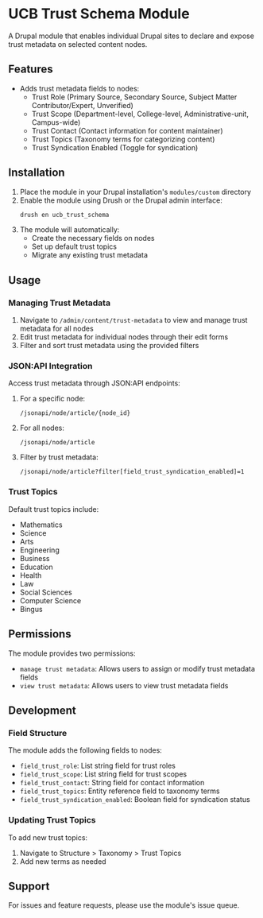 # UCB Trust Schema Module

A Drupal module that enables individual Drupal sites to declare and expose trust metadata on selected content nodes.

## Features

- Adds trust metadata fields to nodes:
  - Trust Role (Primary Source, Secondary Source, Subject Matter Contributor/Expert, Unverified)
  - Trust Scope (Department-level, College-level, Administrative-unit, Campus-wide)
  - Trust Contact (Contact information for content maintainer)
  - Trust Topics (Taxonomy terms for categorizing content)
  - Trust Syndication Enabled (Toggle for syndication)

## Installation

1. Place the module in your Drupal installation's `modules/custom` directory
2. Enable the module using Drush or the Drupal admin interface:
   ```bash
   drush en ucb_trust_schema
   ```
3. The module will automatically:
   - Create the necessary fields on nodes
   - Set up default trust topics
   - Migrate any existing trust metadata

## Usage

### Managing Trust Metadata

1. Navigate to `/admin/content/trust-metadata` to view and manage trust metadata for all nodes
2. Edit trust metadata for individual nodes through their edit forms
3. Filter and sort trust metadata using the provided filters

### JSON:API Integration

Access trust metadata through JSON:API endpoints:

1. For a specific node:
   ```
   /jsonapi/node/article/{node_id}
   ```

2. For all nodes:
   ```
   /jsonapi/node/article
   ```

3. Filter by trust metadata:
   ```
   /jsonapi/node/article?filter[field_trust_syndication_enabled]=1
   ```

### Trust Topics

Default trust topics include:
- Mathematics
- Science
- Arts
- Engineering
- Business
- Education
- Health
- Law
- Social Sciences
- Computer Science
- Bingus

## Permissions

The module provides two permissions:
- `manage trust metadata`: Allows users to assign or modify trust metadata fields
- `view trust metadata`: Allows users to view trust metadata fields

## Development

### Field Structure

The module adds the following fields to nodes:
- `field_trust_role`: List string field for trust roles
- `field_trust_scope`: List string field for trust scopes
- `field_trust_contact`: String field for contact information
- `field_trust_topics`: Entity reference field to taxonomy terms
- `field_trust_syndication_enabled`: Boolean field for syndication status

### Updating Trust Topics

To add new trust topics:
1. Navigate to Structure > Taxonomy > Trust Topics
2. Add new terms as needed

## Support

For issues and feature requests, please use the module's issue queue.
